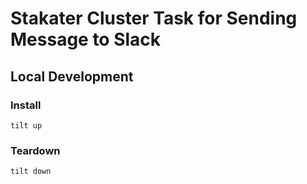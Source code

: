 # Stakater Cluster Task for Sending Message to Slack

## Local Development

### Install

```
tilt up
```

### Teardown

```
tilt down
```
